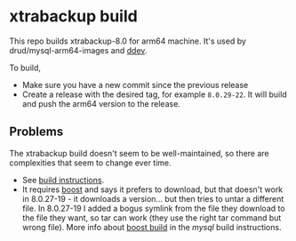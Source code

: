 # xtrabackup build

This repo builds xtrabackup-8.0 for arm64 machine. It's used by 
drud/mysql-arm64-images and [ddev](https://github.com/drud/ddev).

To build, 
* Make sure you have a new commit since the previous release
* Create a release with the desired tag, for example `8.0.29-22`. It will build and push the arm64 version to the release. 

## Problems

The xtrabackup build doesn't seem to be well-maintained, so there are complexities that seem to change ever time.

* See [build instructions](https://www.percona.com/doc/percona-xtrabackup/8.0/installation/compiling_xtrabackup.html).
* It requires [boost](https://www.boost.org/) and says it prefers to download, but that doesn't work in 8.0.27-19 - it downloads a version... but then tries to untar a different file. In 8.0.27-19 I added a bogus symlink from the file they download to the file they want, so tar can work (they use the right tar command but wrong file). More info about [boost build](https://dev.mysql.com/doc/mysql-sourcebuild-excerpt/8.0/en/source-configuration-options.html#option_cmake_with_boost) in the *mysql* build instructions.
